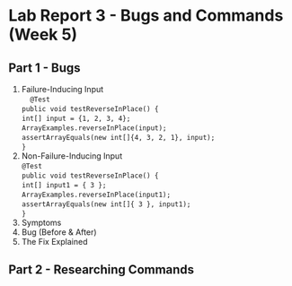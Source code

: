 # Lab Report 3 - Bugs and Commands (Week 5)
## Part 1 - Bugs
1. Failure-Inducing Input<br>
`  @Test`<br>
   `public void testReverseInPlace() {`<br>
    `int[] input = {1, 2, 3, 4};`<br>
    `ArrayExamples.reverseInPlace(input);`<br>
    `assertArrayEquals(new int[]{4, 3, 2, 1}, input);`<br>
	`}`
2. Non-Failure-Inducing Input<br>
`@Test` <br>
 `public void testReverseInPlace() {`<br>
    `int[] input1 = { 3 };`<br>
    `ArrayExamples.reverseInPlace(input1);`<br>
    `assertArrayEquals(new int[]{ 3 }, input1);`<br>
	`}`
4. Symptoms
5. Bug (Before & After)
6. The Fix Explained
## Part 2 - Researching Commands
